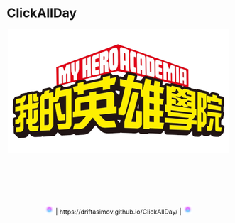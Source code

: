 # ClickAllDay

<p align = 'center'>
<img src = 'icon.png'>
</p>
<p align = 'center'>
<img src = 'cursor.png' width = '20' style = "margin-top: 100px;"> | https://driftasimov.github.io/ClickAllDay/ | <img src = 'cursor.png' width = '20'>
</p>
